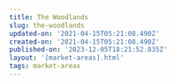 ```yaml
---
title: The Woodlands
slug: the-woodlands
updated-on: '2021-04-15T05:21:08.490Z'
created-on: '2021-04-15T05:21:08.490Z'
published-on: '2023-12-05T18:21:52.835Z'
layout: '[market-areas].html'
tags: market-areas
---
```



